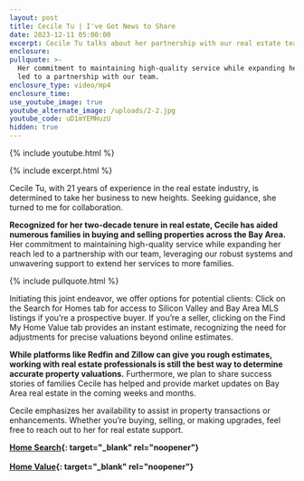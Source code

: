 ```yaml
---
layout: post
title: Cecile Tu | I've Got News to Share
date: 2023-12-11 05:00:00
excerpt: Cecile Tu talks about her partnership with our real estate team.
enclosure:
pullquote: >-
  Her commitment to maintaining high-quality service while expanding her reach
  led to a partnership with our team.
enclosure_type: video/mp4
enclosure_time:
use_youtube_image: true
youtube_alternate_image: /uploads/2-2.jpg
youtube_code: uD1mYEMHuzU
hidden: true
---
```

{% include youtube.html %}

{% include excerpt.html %}

Cecile Tu, with 21 years of experience in the real estate industry, is determined to take her business to new heights. Seeking guidance, she turned to me for collaboration.

**Recognized for her two-decade tenure in real estate, Cecile has aided numerous families in buying and selling properties across the Bay Area.** Her commitment to maintaining high-quality service while expanding her reach led to a partnership with our team, leveraging our robust systems and unwavering support to extend her services to more families.

{% include pullquote.html %}

Initiating this joint endeavor, we offer options for potential clients: Click on the Search for Homes tab for access to Silicon Valley and Bay Area MLS listings if you’re a prospective buyer. If you’re a seller, clicking on the Find My Home Value tab provides an instant estimate, recognizing the need for adjustments for precise valuations beyond online estimates.

**While platforms like Redfin and Zillow can give you rough estimates, working with real estate professionals is still the best way to determine accurate property valuations.** Furthermore, we plan to share success stories of families Cecile has helped and provide market updates on Bay Area real estate in the coming weeks and months.

Cecile emphasizes her availability to assist in property transactions or enhancements. Whether you’re buying, selling, or making upgrades, feel free to reach out to her for real estate support.

**[Home Search](https://bayareahomesearch.com/){: target="_blank" rel="noopener"}<br><br>[Home Value](https://www.bayareahomesearch.com/home-valuation/){: target="_blank" rel="noopener"}**<br>​​